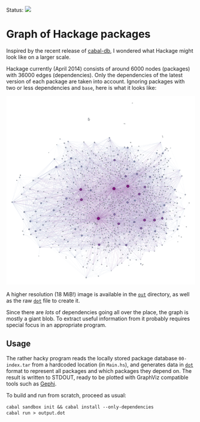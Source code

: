 Status: [![](https://api.travis-ci.org/quchen/hackage-graph.svg)][travis]



Graph of Hackage packages
=========================

Inspired by the recent release of [cabal-db][cabal-db], I wondered what Hackage
might look like on a larger scale.

Hackage currently (April 2014) consists of around 6000 nodes (packages) with
36000 edges (dependencies). Only the dependencies of the latest version of each
package are taken into account. Ignoring packages with two or less dependencies
and `base`, here is what it looks like:

![](out/hackage-3in-small.png)

A higher resolution (18 MiB!) image is available in the [`out`](out/) directory,
as well as the raw [`dot`][dot] file to create it.

Since there are *lots* of dependencies going all over the place, the graph
is mostly a giant blob. To extract useful information from it probably requires
special focus in an appropriate program.



Usage
-----

The rather hacky program reads the locally stored package database
`00-index.tar` from a hardcoded location (in `Main.hs`), and generates data in
[`dot`][dot] format to represent all packages and which packages they depend on.
The result is written to STDOUT, ready to be plotted with GraphViz compatible
tools such as [Gephi][gephi].

To build and run from scratch, proceed as usual:
```
cabal sandbox init && cabal install --only-dependencies
cabal run > output.dot
```


[cabal-db]: http://hackage.haskell.org/package/cabal-db
[dot]: https://en.wikipedia.org/wiki/DOT_%28graph_description_language%29
[gephi]: https://gephi.org/
[travis]: https://travis-ci.org/quchen/hackage-graph
